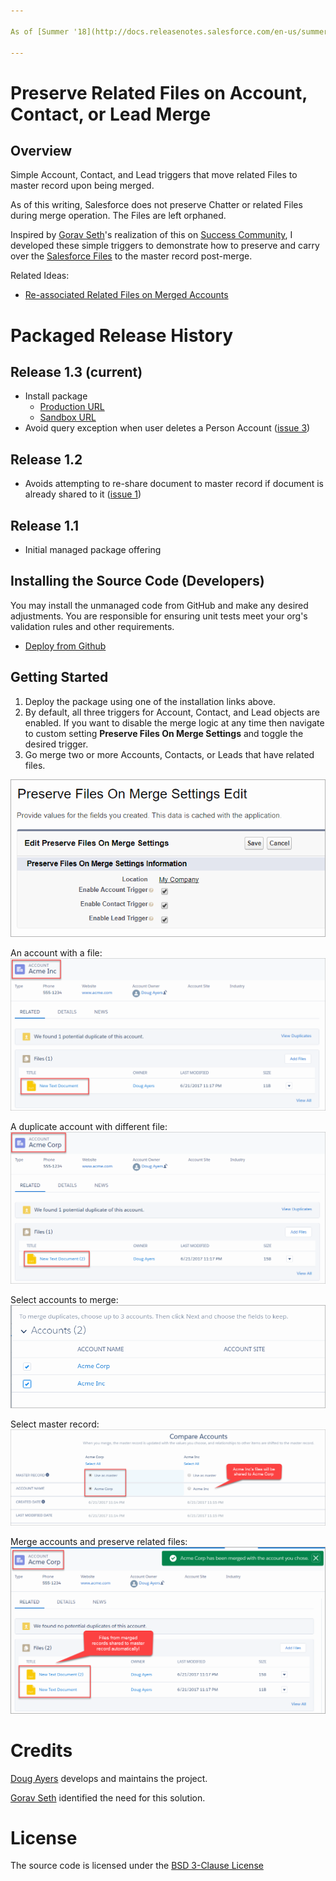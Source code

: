 ```yaml
---

As of [Summer '18](http://docs.releasenotes.salesforce.com/en-us/summer18/release-notes/rn_files_merge_records.htm#rn_files_merge_records), Salesforce now preserves files when merging records.

---
```


Preserve Related Files on Account, Contact, or Lead Merge
=========================================================

Overview
--------

Simple Account, Contact, and Lead triggers that move related Files to master record upon being merged.

As of this writing, Salesforce does not preserve Chatter or related Files during merge operation. The Files are left orphaned.

Inspired by [Gorav Seth](https://twitter.com/goravseth)'s realization of this on [Success Community](https://success.salesforce.com/0D53A00002uKsks),
I developed these simple triggers to demonstrate how to preserve and carry over the [Salesforce Files](https://developer.salesforce.com/docs/atlas.en-us.api.meta/api/sforce_api_objects_contentdocument.htm) to the master record post-merge.

Related Ideas:
* [Re-associated Related Files on Merged Accounts](https://success.salesforce.com/ideaView?id=0873A000000E7LCQA0)


Packaged Release History
========================

Release 1.3 (current)
-----------
* Install package
  * [Production URL](https://login.salesforce.com/packaging/installPackage.apexp?p0=04tf40000008Ti2)
  * [Sandbox URL](https://test.salesforce.com/packaging/installPackage.apexp?p0=04tf40000008Ti2)
* Avoid query exception when user deletes a Person Account ([issue 3](https://github.com/DouglasCAyers/sfdc-preserve-chatter-files-on-merge/issues/3))

Release 1.2
-----------
* Avoids attempting to re-share document to master record if document is already shared to it ([issue 1](https://github.com/DouglasCAyers/sfdc-preserve-chatter-files-on-merge/issues/1))

Release 1.1
-----------
* Initial managed package offering

Installing the Source Code (Developers)
---------------------------------------

You may install the unmanaged code from GitHub and make any desired adjustments. You are responsible for ensuring unit tests meet your org's validation rules and other requirements.

* [Deploy from Github](https://githubsfdeploy.herokuapp.com)


Getting Started
---------------
1. Deploy the package using one of the installation links above.
2. By default, all three triggers for Account, Contact, and Lead objects are enabled. If you want to disable the merge logic at any time then navigate to custom setting **Preserve Files On Merge Settings** and toggle the desired trigger.
3. Go merge two or more Accounts, Contacts, or Leads that have related files.

![screen shot](images/custom_settings.png)

An account with a file:
![screen shot](images/account1.png)

A duplicate account with different file:
![screen shot](images/account2.png)

Select accounts to merge:
![screen shot](images/merge1.png)

Select master record:
![screen shot](images/merge2.png)

Merge accounts and preserve related files:
![screen shot](images/merge3.png)


Credits
=======

[Doug Ayers](https://douglascayers.com) develops and maintains the project.

[Gorav Seth](https://success.salesforce.com/0D53A00002uKsks) identified the need for this solution. 


License
=======

The source code is licensed under the [BSD 3-Clause License](LICENSE)
